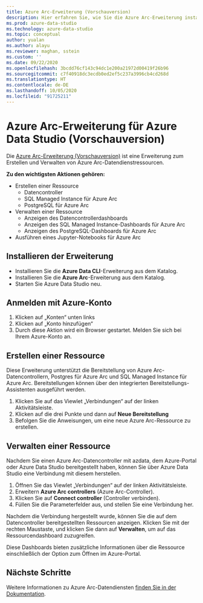 ```yaml
---
title: Azure Arc-Erweiterung (Vorschauversion)
description: Hier erfahren Sie, wie Sie die Azure Arc-Erweiterung installieren und verwenden, um Azure Arc-Datendienste auszuprobieren.
ms.prod: azure-data-studio
ms.technology: azure-data-studio
ms.topic: conceptual
author: yualan
ms.author: alayu
ms.reviewer: maghan, sstein
ms.custom: ''
ms.date: 09/22/2020
ms.openlocfilehash: 3bcdd76cf143c94dc1e200a21972d00419f26b96
ms.sourcegitcommit: c7f40918dc3ecdb0ed2ef5c237a3996cb4cd268d
ms.translationtype: HT
ms.contentlocale: de-DE
ms.lasthandoff: 10/05/2020
ms.locfileid: "91725211"
---
```

# <a name="azure-arc-extension-for-azure-data-studio-preview"></a>Azure Arc-Erweiterung für Azure Data Studio (Vorschauversion)

Die [Azure Arc-Erweiterung (Vorschauversion)](/azure/azure-arc/data/) ist eine Erweiterung zum Erstellen und Verwalten von Azure Arc-Datendienstressourcen.

**Zu den wichtigsten Aktionen gehören:**
- Erstellen einer Ressource
    - Datencontroller
    - SQL Managed Instance für Azure Arc
    - PostgreSQL für Azure Arc
- Verwalten einer Ressource
    - Anzeigen des Datencontrollerdashboards
    - Anzeigen des SQL Managed Instance-Dashboards für Azure Arc
    - Anzeigen des PostgreSQL-Dashboards für Azure Arc
- Ausführen eines Jupyter-Notebooks für Azure Arc

## <a name="install-the-extension"></a>Installieren der Erweiterung
- Installieren Sie die **Azure Data CLI**-Erweiterung aus dem Katalog.
- Installieren Sie die **Azure Arc**-Erweiterung aus dem Katalog.
- Starten Sie Azure Data Studio neu.

## <a name="sign-in-with-azure-account"></a>Anmelden mit Azure-Konto
1. Klicken auf „Konten“ unten links
1. Klicken auf „Konto hinzufügen“
1. Durch diese Aktion wird ein Browser gestartet. Melden Sie sich bei Ihrem Azure-Konto an.

## <a name="create-a-resource"></a>Erstellen einer Ressource
Diese Erweiterung unterstützt die Bereitstellung von Azure Arc-Datencontrollern, Postgres für Azure Arc und SQL Managed Instance für Azure Arc. Bereitstellungen können über den integrierten Bereitstellungs-Assistenten ausgeführt werden.

1. Klicken Sie auf das Viewlet „Verbindungen“ auf der linken Aktivitätsleiste.
1. Klicken auf die drei Punkte und dann auf **Neue Bereitstellung**
1. Befolgen Sie die Anweisungen, um eine neue Azure Arc-Ressource zu erstellen.

## <a name="manage-a-resource"></a>Verwalten einer Ressource
Nachdem Sie einen Azure Arc-Datencontroller mit azdata, dem Azure-Portal oder Azure Data Studio bereitgestellt haben, können Sie über Azure Data Studio eine Verbindung mit diesem herstellen.

1. Öffnen Sie das Viewlet „Verbindungen“ auf der linken Aktivitätsleiste.
1. Erweitern **Azure Arc controllers** (Azure Arc-Controller).
1. Klicken Sie auf **Connect controller** (Controller verbinden).
1. Füllen Sie die Parameterfelder aus, und stellen Sie eine Verbindung her.

Nachdem die Verbindung hergestellt wurde, können Sie die auf dem Datencontroller bereitgestellten Ressourcen anzeigen. Klicken Sie mit der rechten Maustaste, und klicken Sie dann auf **Verwalten**, um auf das Ressourcendashboard zuzugreifen.  

Diese Dashboards bieten zusätzliche Informationen über die Ressource einschließlich der Option zum Öffnen im Azure-Portal.

## <a name="next-steps"></a>Nächste Schritte
Weitere Informationen zu Azure Arc-Datendiensten [finden Sie in der Dokumentation](/azure/azure-arc/data/).